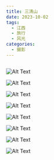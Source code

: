 ```yaml
---
title: 三清山
date: 2023-10-02
tags:
  - 江西
  - 旅行
  - 风光
categories:
  - 摄影
---
```


<img src="https://blog-1321452376.cos.ap-shanghai.myqcloud.com/%E6%91%84%E5%BD%B1%2F%E4%B8%89%E6%B8%85%E5%B1%B1%2Fhaou-1057381.jpg" alt="">

<!-- more -->

![Alt Text](https://blog-1321452376.cos.ap-shanghai.myqcloud.com/%E6%91%84%E5%BD%B1%2F%E4%B8%89%E6%B8%85%E5%B1%B1%2Fhaou-1047277.jpg)

![Alt Text](https://blog-1321452376.cos.ap-shanghai.myqcloud.com/%E6%91%84%E5%BD%B1%2F%E4%B8%89%E6%B8%85%E5%B1%B1%2Fhaou-1047294.jpg)

![Alt Text](https://blog-1321452376.cos.ap-shanghai.myqcloud.com/%E6%91%84%E5%BD%B1%2F%E4%B8%89%E6%B8%85%E5%B1%B1%2Fhaou-1047306.jpg)

![Alt Text](https://blog-1321452376.cos.ap-shanghai.myqcloud.com/%E6%91%84%E5%BD%B1%2F%E4%B8%89%E6%B8%85%E5%B1%B1%2Fhaou-1047315.jpg)

![Alt Text](https://blog-1321452376.cos.ap-shanghai.myqcloud.com/%E6%91%84%E5%BD%B1%2F%E4%B8%89%E6%B8%85%E5%B1%B1%2Fhaou-1047332.jpg)

![Alt Text](https://blog-1321452376.cos.ap-shanghai.myqcloud.com/%E6%91%84%E5%BD%B1%2F%E4%B8%89%E6%B8%85%E5%B1%B1%2Fhaou-1057357.jpg)

![Alt Text](https://blog-1321452376.cos.ap-shanghai.myqcloud.com/%E6%91%84%E5%BD%B1%2F%E4%B8%89%E6%B8%85%E5%B1%B1%2Fhaou-1057389.jpg)

![Alt Text](https://blog-1321452376.cos.ap-shanghai.myqcloud.com/%E6%91%84%E5%BD%B1%2F%E4%B8%89%E6%B8%85%E5%B1%B1%2Fhaou-1057425.jpg)
